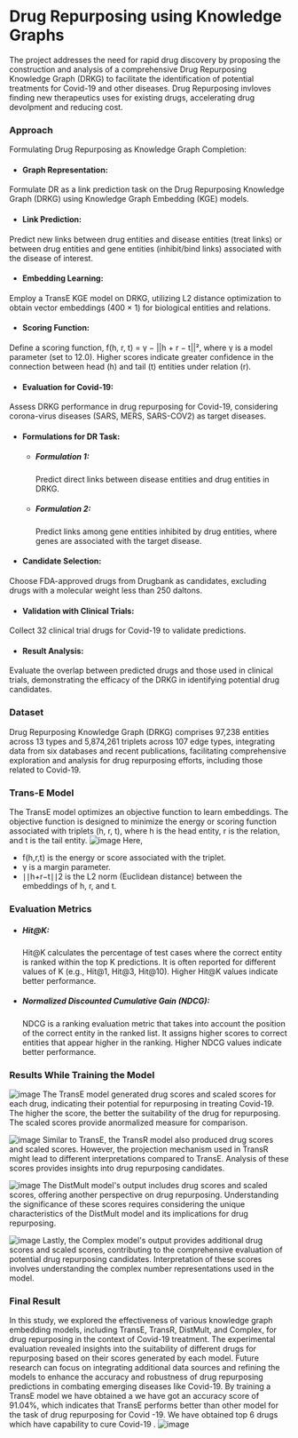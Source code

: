 # Drug Repurposing using Knowledge Graphs

The project addresses the need for rapid drug discovery by proposing the construction and analysis of a comprehensive Drug Repurposing Knowledge Graph (DRKG) to facilitate the identification of potential treatments for Covid-19 and other diseases. Drug Repurposing invloves finding new therapeutics uses for existing drugs, accelerating drug devolpment and reducing cost.


### Approach

Formulating Drug Repurposing as Knowledge Graph Completion:

- #### Graph Representation: 
Formulate DR as a link prediction task on the Drug Repurposing Knowledge Graph (DRKG) using Knowledge Graph Embedding (KGE) models.

- #### Link Prediction:
Predict new links between drug entities and disease entities (treat links) or between drug entities and gene entities (inhibit/bind links) associated with the disease of interest.

- #### Embedding Learning: 
Employ a TransE KGE model on DRKG, utilizing L2 distance optimization to obtain vector embeddings (400 × 1) for biological entities and relations.

- #### Scoring Function: 
Define a scoring function, f(h, r, t) = γ − ||h + r − t||², where γ is a model parameter (set to 12.0). Higher scores indicate greater confidence in the connection between head (h) and tail (t) entities under relation (r).

- #### Evaluation for Covid-19:
Assess DRKG performance in drug repurposing for Covid-19, considering corona-virus diseases (SARS, MERS, SARS-COV2) as target diseases.

- #### Formulations for DR Task:

  - ##### Formulation 1: 
    Predict direct links between disease entities and drug entities in DRKG.

  - ##### Formulation 2: 
    Predict links among gene entities inhibited by drug entities, where genes are associated with the target disease.

- #### Candidate Selection: 
Choose FDA-approved drugs from Drugbank as candidates, excluding drugs with a molecular weight less than 250 daltons.

- #### Validation with Clinical Trials: 
Collect 32 clinical trial drugs for Covid-19 to validate predictions.

- #### Result Analysis: 
Evaluate the overlap between predicted drugs and those used in clinical trials, demonstrating the efficacy of the DRKG in identifying potential drug candidates.


### Dataset
Drug Repurposing Knowledge Graph (DRKG) comprises 97,238 entities across 13 types and 5,874,261 triplets across 107 edge types, integrating data from six databases and recent publications, facilitating comprehensive exploration and analysis for drug repurposing efforts, including those related to Covid-19.


### Trans-E Model
The TransE model optimizes an objective function to learn embeddings. The objective function is designed to minimize the energy or scoring function associated with triplets (h, r, t), where h is the head entity, r is the relation, and t is the tail entity. 
![image](https://github.com/DINESHKUMAR-05/Drug-Repurposing-using-Knowledge-Graphs/assets/111517362/518ffad2-a73d-4046-a4c2-a356c2ac3e96)
Here,
  - f(h,r,t) is the energy or score associated with the triplet.
  - γ is a margin parameter.
  - ∣∣h+r−t∣∣2​ is the L2 norm (Euclidean distance) between the embeddings of h, r, and t.


### Evaluation Metrics

  - ##### Hit@K:
     Hit@K calculates the percentage of test cases where the correct entity is ranked within the top K predictions. It is often reported for different values of K (e.g., Hit@1, Hit@3, Hit@10). Higher Hit@K values indicate better performance.

  - ##### Normalized Discounted Cumulative Gain (NDCG):
     NDCG is a ranking evaluation metric that takes into account the position of the correct entity in the ranked list. It assigns higher scores to correct entities that appear higher in the ranking. Higher NDCG values indicate better performance.


### Results While Training the Model

![image](https://github.com/DINESHKUMAR-05/Drug-Repurposing-using-Knowledge-Graphs/assets/111517362/bddbcc26-cb5c-40b9-acab-5178332da76b)
  The TransE model generated drug scores and scaled scores for each drug, indicating their potential for repurposing in treating Covid-19. The higher the score, the better the suitability of the drug for repurposing. The scaled scores provide anormalized measure for comparison.

![image](https://github.com/DINESHKUMAR-05/Drug-Repurposing-using-Knowledge-Graphs/assets/111517362/0253c3e9-f6c6-4465-8626-3f7d58ad2494)
  Similar to TransE, the TransR model also produced drug scores and scaled scores. However, the projection mechanism used in TransR might lead to different interpretations compared to TransE. Analysis of these scores provides insights into drug repurposing candidates.

![image](https://github.com/DINESHKUMAR-05/Drug-Repurposing-using-Knowledge-Graphs/assets/111517362/84747602-27cb-4646-a224-1ab39b981999)
  The DistMult model's output includes drug scores and scaled scores, offering another perspective on drug repurposing. Understanding the significance of these scores requires considering the unique characteristics of the DistMult model and its implications for drug repurposing.

![image](https://github.com/DINESHKUMAR-05/Drug-Repurposing-using-Knowledge-Graphs/assets/111517362/a0868451-1d03-4b2a-a982-a7c6dca90693)
  Lastly, the Complex model's output provides additional drug scores and scaled scores, contributing to the comprehensive evaluation of potential drug repurposing candidates. Interpretation of these scores involves understanding the complex number representations used in the model.

### Final Result
In this study, we explored the effectiveness of various knowledge graph embedding models, including TransE, TransR, DistMult, and Complex, for drug repurposing in the context of Covid-19 treatment. The experimental evaluation revealed insights into the suitability of different drugs for repurposing based on their scores generated by each model. Future research can focus on integrating additional data sources and refining the models to enhance the accuracy and robustness of drug repurposing predictions in combating emerging diseases like Covid-19. By training a TransE model we have obtained a we have got an accuracy score of 91.04%, which indicates that TransE performs better than other model for the task of drug repurposing for Covid -19. We have obtained top 6 drugs which have capability to cure Covid-19 .
![image](https://github.com/DINESHKUMAR-05/Drug-Repurposing-using-Knowledge-Graphs/assets/111517362/61beb9ff-9dcc-4582-bb35-09a97436a9c4)












